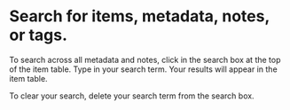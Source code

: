 # Search for items, metadata, notes, or tags.

To search across all metadata and notes, click in the search box at the top of the item table. Type in your search term. Your results will appear in the item table.

To clear your search, delete your search term from the search box.

